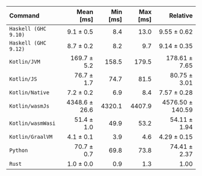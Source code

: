 | Command | Mean [ms] | Min [ms] | Max [ms] | Relative |
|:---|---:|---:|---:|---:|
| `Haskell (GHC 9.10)` | 9.1 ± 0.5 | 8.4 | 13.0 | 9.55 ± 0.62 |
| `Haskell (GHC 9.12)` | 8.7 ± 0.2 | 8.2 | 9.7 | 9.14 ± 0.35 |
| `Kotlin/JVM` | 169.7 ± 5.2 | 158.5 | 179.5 | 178.61 ± 7.65 |
| `Kotlin/JS` | 76.7 ± 1.7 | 74.7 | 81.5 | 80.75 ± 3.01 |
| `Kotlin/Native` | 7.2 ± 0.2 | 6.9 | 8.4 | 7.57 ± 0.28 |
| `Kotlin/wasmJs` | 4348.6 ± 26.6 | 4320.1 | 4407.9 | 4576.50 ± 140.59 |
| `Kotlin/wasmWasi` | 51.4 ± 1.0 | 49.9 | 53.2 | 54.11 ± 1.94 |
| `Kotlin/GraalVM` | 4.1 ± 0.1 | 3.9 | 4.6 | 4.29 ± 0.15 |
| `Python` | 70.7 ± 0.7 | 69.8 | 73.8 | 74.41 ± 2.37 |
| `Rust` | 1.0 ± 0.0 | 0.9 | 1.3 | 1.00 |
